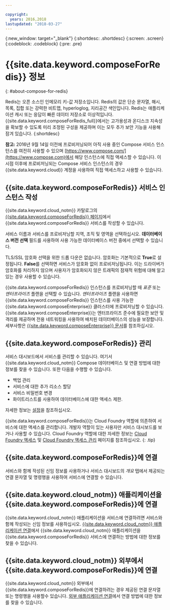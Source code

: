 ```yaml
---

copyright:
  years: 2016,2018
lastupdated: "2018-03-27"
---
```


{:new_window: target="_blank"}
{:shortdesc: .shortdesc}
{:screen: .screen}
{:codeblock: .codeblock}
{:pre: .pre}

# {{site.data.keyword.composeForRedis}} 정보
{: #about-compose-for-redis}

Redis는 오픈 소스인 인메모리 키-값 저장소입니다. Redis의 값은 단순 문자열, 해시, 목록, 집합 또는 강력한 비트맵, hyperloglog, 지리공간 색인입니다. Redis는 애플리케이션 캐시 또는 응답이 빠른 데이터 저장소로 이상적입니다. {{site.data.keyword.composeForRedis_full}}에서는 고가용성과 온디스크 지속성을 확보할 수 있도록 미리 조정된 구성을 제공하며 이는 모두 추가 보안 기능을 사용해 잠겨 있습니다.
{:shortdesc}

**참고:** 2016년 9월 14일 이전에 프로비저닝되어 아직 사용 중인 Compose 서비스 인스턴스를 여전히 사용할 수 있으며 [https://www.compose.com/](https://www.compose.com)에서 해당 인스턴스에 직접 액세스할 수 있습니다. 이 시점 이후에 프로비저닝되는 Compose 서비스 인스턴스의 경우 {{site.data.keyword.cloud}} 계정을 사용하여 직접 액세스하고 사용할 수 있습니다.

## {{site.data.keyword.composeForRedis}} 서비스 인스턴스 작성

{{site.data.keyword.cloud_notm}} 카탈로그의 [{{site.data.keyword.composeForRedis}} 페이지](https://console.{DomainName}/catalog/services/compose-for-redis/)에서 {{site.data.keyword.composeForRedis}} 서비스를 작성할 수 있습니다.

서비스 이름과 서비스를 프로비저닝할 지역, 조직 및 영역을 선택하십시오. **데이터베이스 버전 선택** 필드를 사용하여 사용 가능한 데이터베이스 버전 중에서 선택할 수 있습니다.

TLS/SSL 암호화 선택을 위한 드롭 다운은 없습니다. 암호화는 기본적으로 **True**로 설정됩니다. **False**를 선택하면 서비스가 암호화 없이 프로비저닝됩니다. 이는 드라이버가 암호화를 처리하지 않으며 사용자가 암호화되지 않은 트래픽의 잠재적 위험에 대해 알고 있는 경우 사용할 수 있습니다. 

{{site.data.keyword.composeForRedis}} 인스턴스를 프로비저닝할 때 *표준* 또는 *엔터프라이즈* 플랜을 선택할 수 있습니다. *엔터프라이즈* 플랜을 사용하면 {{site.data.keyword.composeForRedis}} 인스턴스를 사용 가능한 {{site.data.keyword.composeEnterprise}} 클러스터에 프로비저닝할 수 있습니다. {{site.data.keyword.composeEnterprise}}는 엔터프라이즈 준수에 필요한 보안 및 격리를 제공하며 전용 네트워킹을 사용하여 배치된 데이터베이스의 성능을 보장합니다. 세부사항은 [{{site.data.keyword.composeEnterprise}} 문서](/docs/services/ComposeEnterprise/index.html)를 참조하십시오.

## {{site.data.keyword.composeForRedis}} 관리

서비스 대시보드에서 서비스를 관리할 수 있습니다. 여기서 {{site.data.keyword.cloud_notm}} Compose 데이터베이스 및 연결 방법에 대한 정보를 찾을 수 있습니다. 또한 다음을 수행할 수 있습니다.
- 백업 관리
- 서비스에 대한 추가 리소스 할당
- 서비스 비밀번호 변경
- 화이트리스트를 사용하여 데이터베이스에 대한 액세스 제한. 

자세한 정보는 [설정](./dashboard-settings.html)을 참조하십시오.

{{site.data.keyword.composeForRedis}}는 Cloud Foundry 역할에 의존하여 서비스에 대한 액세스를 관리합니다. 개발자 역할이 있는 사용자만 서비스 대시보드를 보거나 사용할 수 있습니다. Cloud Foundry 역할에 대한 자세한 정보는 [Cloud Foundry 액세스](https://console.{DomainName}/docs/iam/cfaccess.html#cfaccess) 및 [Cloud Foundry 액세스 관리](https://console.{DomainName}/docs/iam/mngcf.html#mngcf) 페이지를 참조하십시오.
{: .tip}

## {{site.data.keyword.composeForRedis}}에 연결

서비스와 함께 작성된 신임 정보를 사용하거나 서비스 대시보드의 *개요* 탭에서 제공되는 연결 문자열 및 명령행을 사용하여 서비스에 연결할 수 있습니다.

## {{site.data.keyword.cloud_notm}} 애플리케이션을 {{site.data.keyword.composeForRedis}}에 연결

{{site.data.keyword.cloud_notm}} 애플리케이션을 서비스에 연결하려면 서비스와 함께 작성되는 신임 정보를 사용하십시오. [{{site.data.keyword.cloud_notm}} 애플리케이션 연결](./connecting-bluemix-app.html)에서 {{site.data.keyword.cloud_notm}} 애플리케이션을 {{site.data.keyword.composeForRedis}} 서비스에 연결하는 방법에 대한 정보를 찾을 수 있습니다.

## {{site.data.keyword.cloud_notm}} 외부에서 {{site.data.keyword.composeForRedis}}에 연결

{{site.data.keyword.cloud_notm}} 외부에서 {{site.data.keyword.composeForRedis}}에 연결하려는 경우 제공된 연결 문자열 또는 명령행을 사용할수 있습니다. [외부 애플리케이션 연결](./connecting-external.html)에서 연결 방법에 대한 정보를 찾을 수 있습니다.
